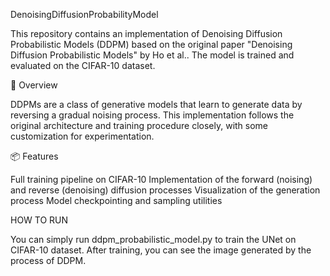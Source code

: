 DenoisingDiffusionProbabilityModel

This repository contains an implementation of Denoising Diffusion Probabilistic Models (DDPM) based on the original paper "Denoising Diffusion Probabilistic Models" by Ho et al.. 
The model is trained and evaluated on the CIFAR-10 dataset.

🧠 Overview

DDPMs are a class of generative models that learn to generate data by reversing a gradual noising process. 
This implementation follows the original architecture and training procedure closely, with some customization for experimentation.

📦 Features

Full training pipeline on CIFAR-10
Implementation of the forward (noising) and reverse (denoising) diffusion processes
Visualization of the generation process
Model checkpointing and sampling utilities

HOW TO RUN

You can simply run ddpm_probabilistic_model.py to train the UNet on CIFAR-10 dataset. After training, you can see the image generated by the process of DDPM.
